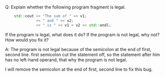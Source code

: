 Q: Explain whether the following program fragment is legal.
``` c++
    std::cout << "The sum of " << v1;
              << " and " << v2;
              << " is " << v1 + v2 << std::endl;
```
If the program is legal, what does it do? If the program is not legal, why not? How would you fix it?

A: The program is not legal because of the semicolon at the end of first, second line. first semicolon cut the statement off, so the statement after him has no left-hand operand, that why the program is not legal.

I will remove the semicolon at the end of first, second line to fix this bug.